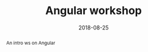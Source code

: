 ---
title: "Angular workshop"
abstract: An intro ws on Angular
link: "https://gdg.community.dev/events/details/google-gdg-bari-presents-devfest-levante-2018/"
date: 2018-08-25
name: "Devfest Levante 2018"
img: "../../assets/events/18-08-25-devfest-levante.webp"
---